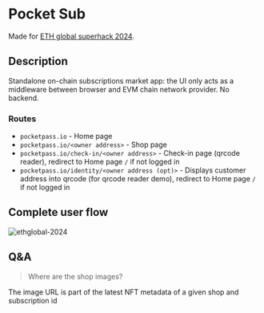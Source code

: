# Pocket Sub

Made for [ETH global superhack 2024](https://ethglobal.com/events/superhack2024).

## Description

Standalone on-chain subscriptions market app: the UI only acts as a middleware between browser and EVM chain network provider. No backend. 

### Routes

- `pocketpass.io` - Home page
- `pocketpass.io/<owner address>` - Shop page
- `pocketpass.io/check-in/<owner address>` - Check-in page (qrcode reader), redirect to Home page `/` if not logged in
- `pocketpass.io/identity/<owner address (opt)>` - Displays customer address into qrcode (for qrcode reader demo), redirect to Home page `/` if not logged in

## Complete user flow


![ethglobal-2024](https://github.com/user-attachments/assets/38ab7610-8683-49ba-8541-558ff8067d09)

## Q&A

> Where are the shop images?
> 
The image URL is part of the latest NFT metadata of a given shop and subscription id
